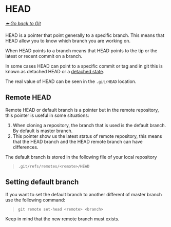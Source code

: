 # HEAD

*[:arrow_left: Go back to Git](./GIT.md)*


HEAD is a pointer that point generally to a specific branch. This means that HEAD allow you to know which branch you are working on.

When HEAD points to a branch means that HEAD points to the tip or the latest or recent commit on a branch.

In some cases HEAD can point to a specific commit or tag and in git this is known as detached HEAD or a [detached state](./DETACH.md).

The real value of HEAD can be seen in the `.git/HEAD` location.

## Remote HEAD

Remote HEAD or default branch is a pointer but in the remote repository, this pointer is useful in some situations:

1. When cloning a repository, the branch that is used is the default branch. By default is master branch.
2. This pointer show us the latest status of remote repository, this means that the HEAD branch and the HEAD remote branch can have differences.

The default branch is stored in the following file of your local repository

> `.git/refs/remotes/<remote>/HEAD`

## Setting default branch

If you want to set the default branch to another different of master branch use the following command:

> `git remote set-head <remote> <branch>`

Keep in mind that the new remote branch must exists.